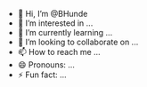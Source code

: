 - 👋 Hi, I’m @BHunde
- 👀 I’m interested in ...
- 🌱 I’m currently learning ...
- 💞️ I’m looking to collaborate on ...
- 📫 How to reach me ...
- 😄 Pronouns: ...
- ⚡ Fun fact: ...

<!---
BHunde/BHunde is a ✨ special ✨ repository because its `README.md` (this file) appears on your GitHub profile.
You can click the Preview link to take a look at your changes.
--->
